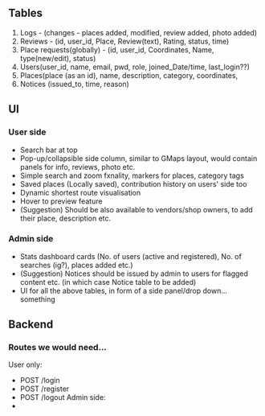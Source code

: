 ## Tables
1. Logs - (changes - places added, modified, review added, photo added)
2. Reviews - (id, user_id, Place, Review(text), Rating, status, time)
3. Place requests(globally) - (id, user_id, Coordinates, Name, type(new/edit), status)
4. Users(user_id, name, email, pwd, role, joined_Date/time, last_login??)
5. Places(place (as an id), name, description, category, coordinates,  
6. Notices (issued_to, time, reason)

## UI
### User side
- Search bar at top
- Pop-up/collapsible side column, similar to GMaps layout, would contain panels for info, reviews, photo etc.
- Simple search and zoom fxnality, markers for places, category tags
- Saved places (Locally saved), contribution history on users' side too
- Dynamic shortest route visualisation
- Hover to preview feature
- (Suggestion) Should be also available to vendors/shop owners, to add their place, description etc.

### Admin side
- Stats dashboard cards (No. of users (active and registered), No. of searches (ig?), places added etc.)
- (Suggestion) Notices should be issued by admin to users for flagged content etc. (in which case Notice table to be added)
- UI for all the above tables, in form of a side panel/drop down... something

## Backend
### Routes we would need...
User only: 
- POST /login
- POST /register
- POST /logout
Admin side:
- 
